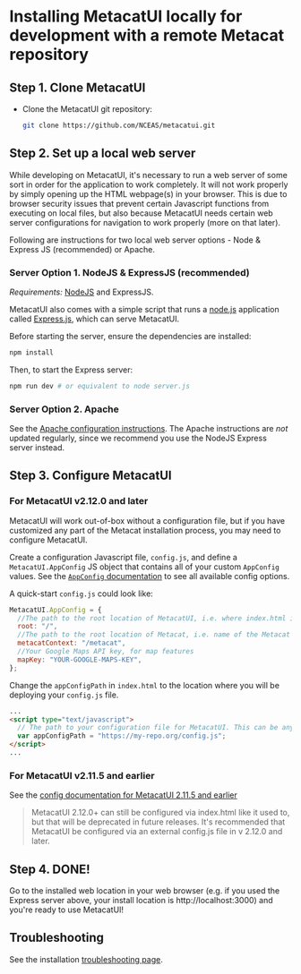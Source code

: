# Installing MetacatUI locally for development with a remote Metacat repository

## Step 1. Clone MetacatUI

- Clone the MetacatUI git repository:

  ```bash
  git clone https://github.com/NCEAS/metacatui.git
  ```

## Step 2. Set up a local web server

While developing on MetacatUI, it's necessary to run a web server of some sort in order for the application to work completely.
It will not work properly by simply opening up the HTML webpage(s) in your browser.
This is due to browser security issues that prevent certain Javascript functions from executing
on local files, but also because MetacatUI needs certain web server configurations for navigation
to work properly (more on that later).

Following are instructions for two local web server options - Node & Express JS (recommended) or Apache.

### Server Option 1. NodeJS & ExpressJS (recommended)

_Requirements:_ [NodeJS](https://nodejs.org/en/download/) and ExpressJS.

MetacatUI also comes with a simple script that runs a [node.js](https://nodejs.org) application called [Express.js](https://expressjs.com), which can serve MetacatUI.

Before starting the server, ensure the dependencies are installed:

```sh
npm install
```

Then, to start the Express server:

```bash
npm run dev # or equivalent to node server.js
```

### Server Option 2. Apache

See the [Apache configuration instructions](apache.html).
The Apache instructions are _not_ updated regularly, since we recommend you use the NodeJS Express server instead.

## Step 3. Configure MetacatUI

### For MetacatUI v2.12.0 and later

MetacatUI will work out-of-box without a configuration file, but if you have customized
any part of the Metacat installation process, you may need to configure MetacatUI.

Create a configuration Javascript file, `config.js`, and define a `MetacatUI.AppConfig` JS object
that contains all of your custom `AppConfig` values. See the [`AppConfig` documentation](../docs/AppConfig.html) to see
all available config options.

A quick-start `config.js` could look like:

```javascript
MetacatUI.AppConfig = {
  //The path to the root location of MetacatUI, i.e. where index.html is
  root: "/",
  //The path to the root location of Metacat, i.e. name of the Metacat Tomcat webapp
  metacatContext: "/metacat",
  //Your Google Maps API key, for map features
  mapKey: "YOUR-GOOGLE-MAPS-KEY",
};
```

Change the `appConfigPath` in `index.html` to the location where you will be deploying your `config.js` file.

```html
...
<script type="text/javascript">
  // The path to your configuration file for MetacatUI. This can be any web-accessible location.
  var appConfigPath = "https://my-repo.org/config.js";
</script>
...
```

### For MetacatUI v2.11.5 and earlier

See the [config documentation for MetacatUI 2.11.5 and earlier](configuration/pre-2.12.0.html)

> MetacatUI 2.12.0+ can still be configured via index.html like it used to, but that will be deprecated in future releases.
> It's recommended that MetacatUI be configured via an external config.js file in v 2.12.0 and later.

## Step 4. DONE!

Go to the installed web location in your web browser (e.g. if you used the Express server above, your install location is http://localhost:3000) and you're ready to use MetacatUI!

## Troubleshooting

See the installation [troubleshooting page](troubleshooting.html).
